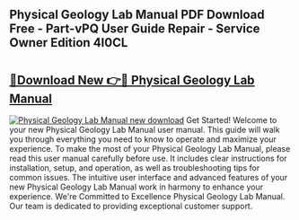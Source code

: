 ## Physical Geology Lab Manual PDF Download Free - Part-vPQ User Guide Repair - Service Owner Edition 4I0CL

# <h2><a href="http://bc67531.oget.top/?id=Physical+Geology+Lab+Manual">🔗Download New 👉🔴 Physical Geology Lab Manual</a></h2>

[![Physical Geology Lab Manual new download](https://i.imgur.com/5g1atiW.png)](http://bc67531.oget.top/?id=Physical+Geology+Lab+Manual)
Get Started! Welcome to your new Physical Geology Lab Manual user manual. This guide will walk you through everything you need to know to operate and maximize your experience. To make the most of your Physical Geology Lab Manual, please read this user manual carefully before use. It includes clear instructions for installation, setup, and operation, as well as troubleshooting tips for common issues. The intuitive user interface and advanced features of your new Physical Geology Lab Manual work in harmony to enhance your experience. We're Committed to Excellence Physical Geology Lab Manual. Our team is dedicated to providing exceptional customer support.
